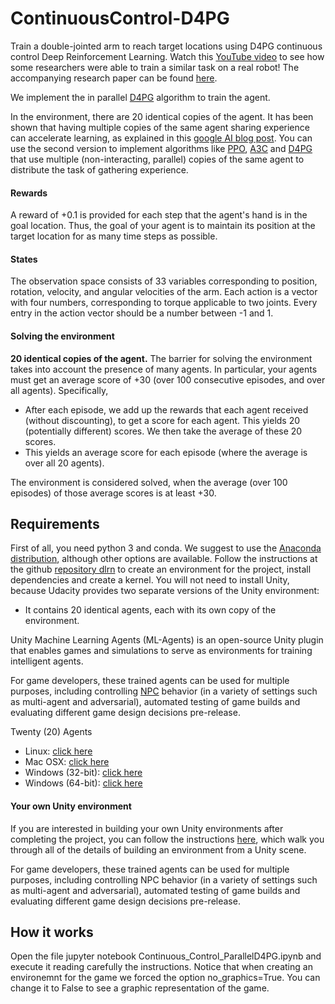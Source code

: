 # ContinuousControl-D4PG
Train a double-jointed arm to reach target locations using D4PG continuous control Deep Reinforcement Learning. Watch this [YouTube video](https://www.youtube.com/watch?v=ZVIxt2rt1_4) to see how some researchers were able to train a similar task on a real robot! The accompanying research paper can be found [here](https://arxiv.org/pdf/1803.07067.pdf).

We implement the in parallel [D4PG](https://arxiv.org/abs/1509.02971) algorithm to train the agent. 

In the environment, there are 20 identical copies of the agent. It has been shown that having multiple copies of the same agent sharing experience can accelerate learning, as explained in this [google AI blog post](https://ai.googleblog.com/2016/10/how-robots-can-acquire-new-skills-from.html). You can use the second version to implement algorithms like [PPO](https://arxiv.org/pdf/1707.06347.pdf), [A3C](https://arxiv.org/pdf/1602.01783.pdf) and [D4PG](https://openreview.net/pdf?id=SyZipzbCb) that use multiple (non-interacting, parallel) copies of the same agent to distribute the task of gathering experience. 

#### Rewards
A reward of +0.1 is provided for each step that the agent's hand is in the goal location. Thus, the goal of your agent is to maintain its position at the target location for as many time steps as possible.

#### States
The observation space consists of 33 variables corresponding to position, rotation, velocity, and angular velocities of the arm. Each action is a vector with four numbers, corresponding to torque applicable to two joints. Every entry in the action vector should be a number between -1 and 1.

#### Solving the environment

**20 identical copies of the agent.** The barrier for solving the environment takes into account the presence of many agents. In particular, your agents must get an average score of +30 (over 100 consecutive episodes, and over all agents). Specifically,

* After each episode, we add up the rewards that each agent received (without discounting), to get a score for each agent. This yields 20 (potentially different) scores. We then take the average of these 20 scores.
* This yields an average score for each episode (where the average is over all 20 agents).

The environment is considered solved, when the average (over 100 episodes) of those average scores is at least +30.


## Requirements
First of all, you need python 3 and conda. We suggest to use the [Anaconda distribution](https://www.anaconda.com/download/#linux), although other options are available. Follow the instructions at the github [repository dlrn](https://github.com/udacity/deep-reinforcement-learning) to create an environment for the project, install dependencies and create a kernel. You will not need to install Unity, because Udacity provides two separate versions of the Unity environment:

* It contains 20 identical agents, each with its own copy of the environment.

Unity Machine Learning Agents (ML-Agents) is an open-source Unity plugin that enables games and simulations to serve as environments for training intelligent agents.

For game developers, these trained agents can be used for multiple purposes, including controlling [NPC](https://en.wikipedia.org/wiki/Non-player_character) behavior (in a variety of settings such as multi-agent and adversarial), automated testing of game builds and evaluating different game design decisions pre-release. 

Twenty (20) Agents

* Linux: [click here](https://s3-us-west-1.amazonaws.com/udacity-drlnd/P2/Reacher/Reacher_Linux.zip)
* Mac OSX: [click here](https://s3-us-west-1.amazonaws.com/udacity-drlnd/P2/Reacher/Reacher.app.zip)
* Windows (32-bit): [click here](https://s3-us-west-1.amazonaws.com/udacity-drlnd/P2/Reacher/Reacher_Windows_x86.zip)
* Windows (64-bit): [click here](https://s3-us-west-1.amazonaws.com/udacity-drlnd/P2/Reacher/Reacher_Windows_x86_64.zip)

#### Your own Unity environment

If you are interested in building your own Unity environments after completing the project, you can follow the instructions [here](https://github.com/Unity-Technologies/ml-agents/blob/master/docs/Getting-Started-with-Balance-Ball.md), which walk you through all of the details of building an environment from a Unity scene. 

For game developers, these trained agents can be used for multiple purposes, including controlling NPC behavior (in a variety of settings such as multi-agent and adversarial), automated testing of game builds and evaluating different game design decisions pre-release.


## How it works
Open the file  jupyter notebook Continuous_Control_ParallelD4PG.ipynb and execute it reading carefully the instructions. Notice that when creating an environemnt for the game we forced the option no_graphics=True. You can change it to False to see a graphic representation of the game.








